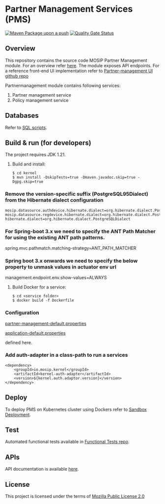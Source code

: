 # Partner Management Services (PMS)
[![Maven Package upon a push](https://github.com/mosip/partner-management-services/actions/workflows/push_trigger.yml/badge.svg?branch=develop)](https://github.com/mosip/partner-management-services/actions/workflows/push_trigger.yml)
[![Quality Gate Status](https://sonarcloud.io/api/project_badges/measure?branch=develop&project=mosip_partner-management-services&metric=alert_status)](https://sonarcloud.io/dashboard?branch=develop&id=mosip_partner-management-services)

## Overview
This repository contains the source code MOSIP Partner Management module. For an overview refer [here](https://docs.mosip.io/1.2.0/modules/partner-management-services).  The module exposes API endpoints. For a reference front-end UI implementation refer to [Partner-management UI github repo](https://github.com/mosip/partner-management-portal/)

Partnermanagement module contains following services:
1. Partner management service
2. Policy management service

## Databases
Refer to [SQL scripts](db_scripts).

## Build & run (for developers)
The project requires JDK 1.21. 
1. Build and install:
    ```
    $ cd kernel
    $ mvn install -DskipTests=true -Dmaven.javadoc.skip=true -Dgpg.skip=true
    ```
   
### Remove the version-specific suffix (PostgreSQL95Dialect) from the Hibernate dialect configuration
```
mosip.datasource.authdevice.hibernate.dialect=org.hibernate.dialect.PostgreSQLDialect
mosip.datasource.regdevice.hibernate.dialect=org.hibernate.dialect.PostgreSQLDialect
hibernate.dialect=org.hibernate.dialect.PostgreSQLDialect
```

### For Spring-boot 3.x we need to specify the ANT Path Matcher for using the existing ANT path patterns.
spring.mvc.pathmatch.matching-strategy=ANT_PATH_MATCHER

### Spring boot 3.x onwards we need to specify the below property to unmask values in actuator env url
management.endpoint.env.show-values=ALWAYS

1. Build Docker for a service:
    ```
    $ cd <service folder>
    $ docker build -f Dockerfile
    ```

### Configuration
[partner-management-default.properties](https://github.com/mosip/mosip-config/blob/dev-integration/partner-management-default.properties) 

[application-default.properties](https://github.com/mosip/mosip-config/blob/dev-integration/application-default.properties) 

defined here.

### Add auth-adapter in a class-path to run a services
   ```
   <dependency>
       <groupId>io.mosip.kernel</groupId>
       <artifactId>kernel-auth-adapter</artifactId>
       <version>${kernel.auth.adaptor.version}</version>
   </dependency>
   ```

## Deploy
To deploy PMS on Kubernetes cluster using Dockers refer to [Sandbox Deployment](https://docs.mosip.io/1.2.0/deployment/sandbox-deployment).

## Test
Automated functional tests available in [Functional Tests repo](https://github.com/mosip/mosip-functional-tests).

## APIs
API documentation is available [here](https://mosip.github.io/documentation/).

## License
This project is licensed under the terms of [Mozilla Public License 2.0](LICENSE) 
